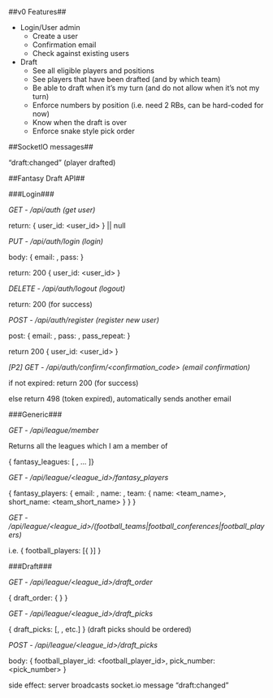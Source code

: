 ##v0 Features##

* Login/User admin
    * Create a user
    * Confirmation email
    * Check against existing users
* Draft
    * See all eligible players and positions
    * See players that have been drafted (and by which team)
    * Be able to draft when it’s my turn (and do not allow when it’s not my turn)
    * Enforce numbers by position (i.e. need 2 RBs, can be hard-coded for now)
    * Know when the draft is over
    * Enforce snake style pick order

##SocketIO messages##

“draft:changed” (player drafted)

##Fantasy Draft API##

###Login###


*GET - /api/auth (get user)*

return: { user_id: <user_id> } || null


*PUT - /api/auth/login (login)*

body: { email: <email>, pass: <pass> }

return: 200 { user_id: <user_id> }


*DELETE - /api/auth/logout (logout)*

return: 200 (for success)


*POST - /api/auth/register (register new user)*

post: { email: <email>, pass: <pass>, pass_repeat: <pass> }

return 200 { user_id: <user_id> }


*[P2] GET - /api/auth/confirm/<confirmation_code> (email confirmation)*

if not expired: return 200 (for success)

else return 498 (token expired), automatically sends another email


###Generic###

*GET - /api/league/member*

Returns all the leagues which I am a member of

{ fantasy_leagues: [ <FantasyLeague>, ... ]}


*GET - /api/league/<league_id>/fantasy_players*

{ fantasy_players: { email: <email>, name: <name>, team: { name: <team_name>, short_name: <team_short_name> } } }


*GET - /api/league/<league_id>/(football_teams|football_conferences|football_players)*

i.e. { football_players: [{ <FootballPlayer> }] }


###Draft###

*GET - /api/league/<league_id>/draft_order*

{ draft_order: { <FantasyDraftOrder> } }


*GET - /api/league/<league_id>/draft_picks*

{ draft_picks: [<DraftPick>, <DraftPick>, etc.] } (draft picks should be ordered)


*POST - /api/league/<league_id>/draft_picks*

body: { football_player_id: <football_player_id>, pick_number: <pick_number> }

side effect: server broadcasts socket.io message “draft:changed”

